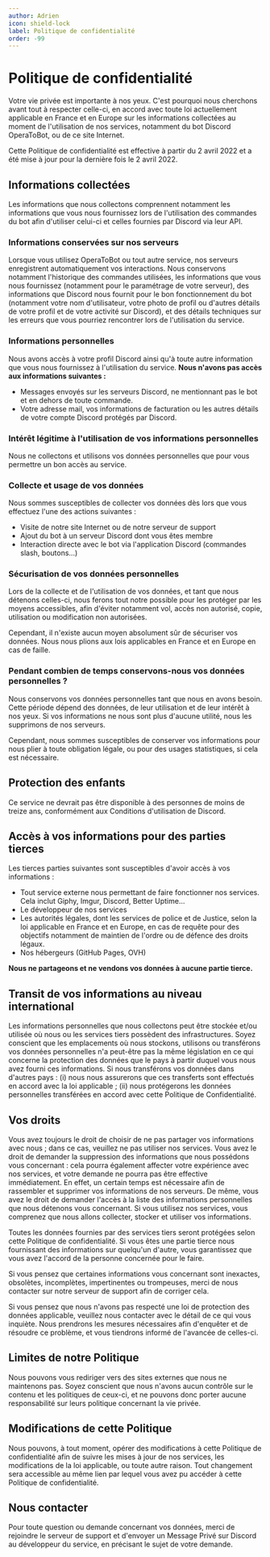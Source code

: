 ```yaml
---
author: Adrien
icon: shield-lock
label: Politique de confidentialité
order: -99
---
```


# Politique de confidentialité

Votre vie privée est importante à nos yeux. C'est pourquoi nous cherchons avant tout à respecter celle-ci, en accord avec toute loi actuellement applicable en France et en Europe sur les informations collectées au moment de l'utilisation de nos services, notamment du bot Discord OperaToBot, ou de ce site Internet.

Cette Politique de confidentialité est effective à partir du 2 avril 2022 et a été mise à jour pour la dernière fois le 2 avril 2022.

## Informations collectées
Les informations que nous collectons comprennent notamment les informations que vous nous fournissez lors de l'utilisation des commandes du bot afin d'utiliser celui-ci et celles fournies par Discord via leur API.

### Informations conservées sur nos serveurs
Lorsque vous utilisez OperaToBot ou tout autre service, nos serveurs enregistrent automatiquement vos interactions. Nous conservons notamment l'historique des commandes utilisées, les informations que vous nous fournissez (notamment pour le paramétrage de votre serveur), des informations que Discord nous fournit pour le bon fonctionnement du bot (notamment votre nom d'utilisateur, votre photo de profil ou d'autres détails de votre profil et de votre activité sur Discord), et des détails techniques sur les erreurs que vous pourriez rencontrer lors de l'utilisation du service. 

### Informations personnelles
Nous avons accès à votre profil Discord ainsi qu'à toute autre information que vous nous fournissez à l'utilisation du service. **Nous n'avons pas accès aux informations suivantes :**
- Messages envoyés sur les serveurs Discord, ne mentionnant pas le bot et en dehors de toute commande.
- Votre adresse mail, vos informations de facturation ou les autres détails de votre compte Discord protégés par Discord.

### Intérêt légitime à l'utilisation de vos informations personnelles
Nous ne collectons et utilisons vos données personnelles que pour vous permettre un bon accès au service. 


### Collecte et usage de vos données
Nous sommes susceptibles de collecter vos données dès lors que vous effectuez l'une des actions suivantes :
- Visite de notre site Internet ou de notre serveur de support
- Ajout du bot à un serveur Discord dont vous êtes membre 
- Interaction directe avec le bot via l'application Discord (commandes slash, boutons...)

### Sécurisation de vos données personnelles
Lors de la collecte et de l'utilisation de vos données, et tant que nous détenons celles-ci, nous ferons tout notre possible pour les protéger par les moyens accessibles, afin d'éviter notamment vol, accès non autorisé, copie, utilisation ou modification non autorisées.

Cependant, il n'existe aucun moyen absolument sûr de sécuriser vos données. Nous nous plions aux lois applicables en France et en Europe en cas de faille.


### Pendant combien de temps conservons-nous vos données personnelles ?
Nous conservons vos données personnelles tant que nous en avons besoin. Cette période dépend des données, de leur utilisation et de leur intérêt à nos yeux. Si vos informations ne nous sont plus d'aucune utilité, nous les supprimons de nos serveurs.

Cependant, nous sommes susceptibles de conserver vos informations pour nous plier à toute obligation légale, ou pour des usages statistiques, si cela est nécessaire.

## Protection des enfants

Ce service ne devrait pas être disponible à des personnes de moins de treize ans, conformément aux Conditions d'utilisation de Discord.

## Accès à vos informations pour des parties tierces
Les tierces parties suivantes sont susceptibles d'avoir accès à vos informations :
- Tout service externe nous permettant de faire fonctionner nos services. Cela inclut Giphy, Imgur, Discord, Better Uptime...
- Le développeur de nos services
- Les autorités légales, dont les services de police et de Justice, selon la loi applicable en France et en Europe, en cas de requête pour des objectifs notamment de maintien de l'ordre ou de défence des droits légaux.
- Nos hébergeurs (GitHub Pages, OVH)

**Nous ne partageons et ne vendons vos données à aucune partie tierce.**

## Transit de vos informations au niveau international
Les informations personnelles que nous collectons peut être stockée et/ou utilisée où nous ou les services tiers possèdent des infrastructures. Soyez conscient que les emplacements où nous stockons, utilisons ou transférons vos données personnelles n'a peut-être pas la même législation en ce qui concerne la protection des données que le pays à partir duquel vous nous avez fourni ces informations. Si nous transférons vos données dans d'autres pays : (i) nous nous assurerons que ces transferts sont effectués en accord avec la loi applicable ; (ii) nous protégerons les données personnelles transférées en accord avec cette Politique de Confidentialité.


## Vos droits
Vous avez toujours le droit de choisir de ne pas partager vos informations avec nous ; dans ce cas, veuillez ne pas utiliser nos services. Vous avez le droit de demander la suppression des informations que nous possédons vous concernant : cela pourra également affecter votre expérience avec nos services, et votre demande ne pourra pas être effective immédiatement. En effet, un certain temps est nécessaire afin de rassembler et supprimer vos informations de nos serveurs. De même, vous avez le droit de demander l'accès à la liste des informations personnelles que nous détenons vous concernant. Si vous utilisez nos services, vous comprenez que nous allons collecter, stocker et utiliser vos informations.

Toutes les données fournies par des services tiers seront protégées selon cette Politique de confidentialité. Si vous êtes une partie tierce nous fournissant des informations sur quelqu'un d'autre, vous garantissez que vous avez l'accord de la personne concernée pour le faire.

Si vous pensez que certaines informations vous concernant sont inexactes, obsolètes, incomplètes, impertinentes ou trompeuses, merci de nous contacter sur notre serveur de support afin de corriger cela.

Si vous pensez que nous n'avons pas respecté une loi de protection des données applicable, veuillez nous contacter avec le détail de ce qui vous inquiète. Nous prendrons les mesures nécessaires afin d'enquêter et de résoudre ce problème, et vous tiendrons informé de l'avancée de celles-ci. 

## Limites de notre Politique
Nous pouvons vous rediriger vers des sites externes que nous ne maintenons pas. Soyez conscient que nous n'avons aucun contrôle sur le contenu et les politiques de ceux-ci, et ne pouvons donc porter aucune responsabilité sur leurs politique concernant la vie privée.

## Modifications de cette Politique
Nous pouvons, à tout moment, opérer des modifications à cette Politique de confidentialité afin de suivre les mises à jour de nos services, les modifications de la loi applicable, ou toute autre raison. Tout changement sera accessible au même lien par lequel vous avez pu accéder à cette Politique de confidentialité.

## Nous contacter
Pour toute question ou demande concernant vos données, merci de rejoindre le serveur de support et d'envoyer un Message Privé sur Discord au développeur du service, en précisant le sujet de votre demande.